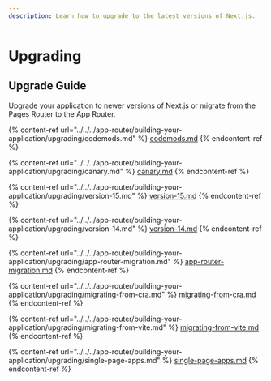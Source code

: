 ```yaml
---
description: Learn how to upgrade to the latest versions of Next.js.
---
```


# Upgrading

## Upgrade Guide

Upgrade your application to newer versions of Next.js or migrate from the Pages Router to the App Router.

{% content-ref url="../../../app-router/building-your-application/upgrading/codemods.md" %}
[codemods.md](../../../app-router/building-your-application/upgrading/codemods.md)
{% endcontent-ref %}

{% content-ref url="../../../app-router/building-your-application/upgrading/canary.md" %}
[canary.md](../../../app-router/building-your-application/upgrading/canary.md)
{% endcontent-ref %}

{% content-ref url="../../../app-router/building-your-application/upgrading/version-15.md" %}
[version-15.md](../../../app-router/building-your-application/upgrading/version-15.md)
{% endcontent-ref %}

{% content-ref url="../../../app-router/building-your-application/upgrading/version-14.md" %}
[version-14.md](../../../app-router/building-your-application/upgrading/version-14.md)
{% endcontent-ref %}

{% content-ref url="../../../app-router/building-your-application/upgrading/app-router-migration.md" %}
[app-router-migration.md](../../../app-router/building-your-application/upgrading/app-router-migration.md)
{% endcontent-ref %}

{% content-ref url="../../../app-router/building-your-application/upgrading/migrating-from-cra.md" %}
[migrating-from-cra.md](../../../app-router/building-your-application/upgrading/migrating-from-cra.md)
{% endcontent-ref %}

{% content-ref url="../../../app-router/building-your-application/upgrading/migrating-from-vite.md" %}
[migrating-from-vite.md](../../../app-router/building-your-application/upgrading/migrating-from-vite.md)
{% endcontent-ref %}

{% content-ref url="../../../app-router/building-your-application/upgrading/single-page-apps.md" %}
[single-page-apps.md](../../../app-router/building-your-application/upgrading/single-page-apps.md)
{% endcontent-ref %}

